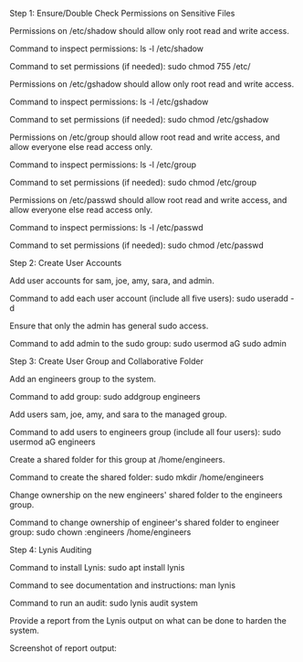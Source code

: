 Step 1: Ensure/Double Check Permissions on Sensitive Files


Permissions on /etc/shadow should allow only root read and write access.


Command to inspect permissions: ls -l /etc/shadow


Command to set permissions (if needed): sudo chmod 755 /etc/





Permissions on /etc/gshadow should allow only root read and write access.


Command to inspect permissions: ls -l /etc/gshadow



Command to set permissions (if needed): sudo chmod <octal>/etc/gshadow





Permissions on /etc/group should allow root read and write access, and allow everyone else read access only.


Command to inspect permissions: ls -l /etc/group


Command to set permissions (if needed): sudo chmod <octal>/etc/group




Permissions on /etc/passwd should allow root read and write access, and allow everyone else read access only.


Command to inspect permissions: ls -l /etc/passwd

Command to set permissions (if needed): sudo chmod <octal>/etc/passwd





Step 2: Create User Accounts


Add user accounts for sam, joe, amy, sara, and admin.

Command to add each user account (include all five users): sudo useradd -d <name>



Ensure that only the admin has general sudo access.

Command to add admin to the sudo group: sudo usermod aG sudo admin




Step 3: Create User Group and Collaborative Folder


Add an engineers group to the system.

Command to add group: sudo addgroup engineers 



Add users sam, joe, amy, and sara to the managed group.

Command to add users to engineers group (include all four users): sudo usermod aG engineers <user name>



Create a shared folder for this group at /home/engineers.

Command to create the shared folder: sudo mkdir /home/engineers




Change ownership on the new engineers' shared folder to the engineers group.

Command to change ownership of engineer's shared folder to engineer group: sudo chown :engineers /home/engineers




Step 4: Lynis Auditing


Command to install Lynis: sudo apt install lynis


Command to see documentation and instructions: man lynis


Command to run an audit: sudo lynis audit system


Provide a report from the Lynis output on what can be done to harden the system.

Screenshot of report output:




